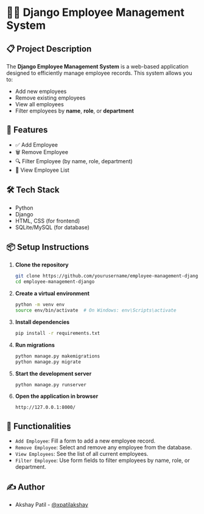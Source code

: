 # 🧑‍💼 Django Employee Management System

## 📋 Project Description

The **Django Employee Management System** is a web-based application designed to efficiently manage employee records. This system allows you to:

- Add new employees
- Remove existing employees
- View all employees
- Filter employees by **name**, **role**, or **department**

## 🚀 Features

- ✅ Add Employee
- 🗑️ Remove Employee
- 🔍 Filter Employee (by name, role, department)
- 📃 View Employee List

## 🛠️ Tech Stack

- Python
- Django
- HTML, CSS (for frontend)
- SQLite/MySQL (for database)

## 📦 Setup Instructions

1. **Clone the repository**  
   ```bash
   git clone https://github.com/yourusername/employee-management-django.git
   cd employee-management-django
   ```

2. **Create a virtual environment**  
   ```bash
   python -m venv env
   source env/bin/activate  # On Windows: env\Scripts\activate
   ```

3. **Install dependencies**  
   ```bash
   pip install -r requirements.txt
   ```

4. **Run migrations**  
   ```bash
   python manage.py makemigrations
   python manage.py migrate
   ```

5. **Start the development server**  
   ```bash
   python manage.py runserver
   ```

6. **Open the application in browser**  
   ```
   http://127.0.0.1:8000/
   ```

## 🧪 Functionalities

- `Add Employee`: Fill a form to add a new employee record.
- `Remove Employee`: Select and remove any employee from the database.
- `View Employees`: See the list of all current employees.
- `Filter Employee`: Use form fields to filter employees by name, role, or department.


## ✍️ Author

- Akshay Patil - [@xpatilakshay](https://github.com/xpatilakshay)

